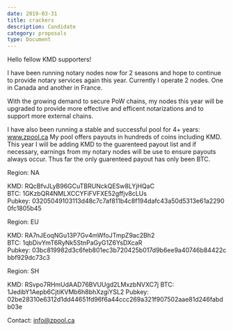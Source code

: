 ```yaml
---
date: 2019-03-31
title: crackers
description: Candidate
category: proposals
type: Document
---
```

Hello fellow KMD supporters!

I have been running notary nodes now for 2 seasons and hope to continue to provide notary services again this year. Currently I operate 2 nodes. One in Canada and another in France. 

With the growing demand to secure PoW chains, my nodes this year will be upgraded to provide more effective and efficent notarizations and to support more external chains.

I have also been running a stable and successful pool for 4+ years: www.zpool.ca
My pool offers payouts in hundreds of coins including KMD. This year I will be adding KMD to the guarenteed payout list and if necessary, earnings from my notary nodes will be use to ensure payouts always occur. Thus far the only guarenteed payout has only been BTC. 

Region: NA

KMD: RQcBfvJLyB96GCuTBRUNckQESw8LYjHQaC
BTC: 1GKzbQR4NMLXCCYFiFVFXE52gffjv8cLUs
Pubkey: 03205049103113d48c7c7af811b4c8f194dafc43a50d5313e61a22900fc1805b45

Region: EU

KMD: RA7nJEoqNGu13P7Gv4mWfoJTmpZ9ac2Bh2
BTC: 1qbDivYmT6RyNk5StnPaGyG1Z6YsDXcaR
Pubkey: 03bc819982d3c6feb801ec3b720425b017d9b6ee9a40746b84422cbbf929dc73c3

Region: SH

KMD: RSvpo7RHmUdAAD76BVUUgd2LMxzbNVXC7j
BTC: 1JedibY1Aepb6CjtiKVMb6h8bhXzgiYSL2
Pubkey: 02be28310e6312d1dd44651fd96f6a44ccc269a321f907502aae81d246fabdb03e

Contact: info@zpool.ca

